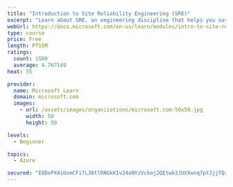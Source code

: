 ```yaml
---
title: "Introduction to Site Reliability Engineering (SRE)"
excerpt: "Learn about SRE, an engineering discipline that helps you sustainably achieve the appropriate level of reliability in your systems, services, and products."
webUrl: https://docs.microsoft.com/en-us/learn/modules/intro-to-site-reliability-engineering/
type: course
price: Free
length: PT55M
ratings:
  count: 1589
  average: 4.767149
heat: 55

provider:
  name: Microsoft Learn
  domain: microsoft.com
  images:
    - url: /assets/images/organizations/microsoft.com-50x50.jpg
      width: 50
      height: 50

levels:
  - Beginner

topics:
  - Azure

secured: "E8DePX4iUxmCFi7L36tlRNGkK1v24oNYzVckoj2QEtwk3JUXXwnq7ptJjjTQs1IRDsphBS55Fc7wZCmo4WmhYRaGiV5iAEeJuc+xvjuLHOG5y6MD89dOa2SkLkgDTe2VCVTzJa6WO3Fi9dj5dzdYp3o8YKoDfy+PLE32mGuF2yFcbqHB/DEEx8cfiDAzrOnjgFiJUoNbF6h+k8dPQrSTt+Sjx61W10r6UgLDLoDPpOpKyfHVQMRpq0+qnjk0YwjwY2+dau0izxyCeGuYvB07Hd57m9VqHp5cytz3YMksg+POISYxxxrPDtZXI7Ai2fdGZeJcu90GwlEeTkXTaLulXNXpkM4T5GSQI7KH5VHGq8YVzIDTxbZKIav2yfLUH0BUBPpNE1ImeM08YPvwXYDVIYxdSgCM4QfLx82RkL7Ik38=;fAkr7diYWcx5B1AfHFnLBA=="
---
```


